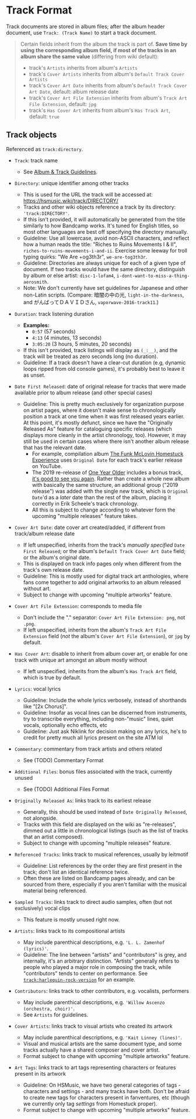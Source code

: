 # Track Format

Track documents are stored in album files; after the album header document, use `Track: (Track Name)` to start a track document.

> Certain fields inherit from the album the track is part of. **Save time by using the corresponding album field, if most of the tracks in an album share the same value** (differing from wiki default):
>
> * track's `Artists` inherits from album's `Artists`
> * track's `Cover Artists` inherits from album's `Default Track Cover Artists`
> * track's `Cover Art Date` inherits from album's `Default Track Cover Art Date`, default: album release date
> * track's `Cover Art File Extension` inherits from album's `Track Art File Extension`, default: `jpg`
> * track's `Has Cover Art` inherits from album's `Has Track Art`, default: `true`

## Track objects

Referenced as `track:directory`.

* `Track`: track name
  * See [Album & Track Guidelines](../guidelines/albums-and-tracks.md#name-field).

* `Directory`: unique identifier among other tracks
  * This is used for the URL the track will be accessed at: https://hsmusic.wiki/track/DIRECTORY/
  * Tracks and other wiki objects reference a track by its directory: `'track:DIRECTORY'`.
  * If this isn't provided, it will automatically be generated from the title similarly to how Bandcamp works. It's tuned for English titles, so most other languages are best off specifying the directory manually.
  * Guideline: Use all lowercase, avoid non-ASCII characters, and reflect how a human reads the title: "Riches to Ruins Movements I & II", `riches-to-ruins-movements-i-and-ii`. Exercise some leeway for troll typing quirks: "We Are +og3th3r", `we-are-tog3th3r`.
  * Guideline: Directories are always unique for each of a given type of document. If two tracks would have the same directory, distinguish by album or else artist: `disc-1-lofam4`, `i-dont-want-to-miss-a-thing-aerosmith`.
  * Note: We don't currently have set guidelines for Japanese and other non-Latin scripts. (Compare: 暗闇の中の光, `light-in-the-darkness`, and がんばってＤＡＶＩＤさん, `vaporwave-2016-track11`.)

* `Duration`: track listening duration
  * **Examples:**
    * `0:57` (57 seconds)
    * `4:13` (4 minutes, 13 seconds)
    * `3:05:20` (3 hours, 5 minutes, 20 seconds)
  * If this isn't provided, track listings will display as `(_:__)`, and the track will be treated as zero seconds long (no duration).
  * Guideline: If a track doesn't have a clear-cut duration (e.g, dynamic loops ripped from old console games), it's probably best to leave it as unset.

* `Date First Released`: date of original release for tracks that were made available prior to album release (and other special cases)
  * Guideline: This is pretty much exclusively for organization purpose on artist pages, where it doesn't make sense to chronologically position a track at one time when it was first released years earlier. At this point, it's mostly defunct, since we have the "Originally Released As" feature for cataloguing specific releases (which displays more cleanly in the artist chronology, too). However, it may still be used in certain cases where there isn't another album release that has the relevant date.
    * For example, compilation album [The Funk McLovin Homestuck Experience](https://hsmusic.wiki/album/the-funk-mclovin-homestuck-experience/) uses `Original Date` for each track's earlier release on YouTube.
    * The 2019 re-release of [One Year Older](https://hsmusic.wiki/album/one-year-older/) includes a bonus track, [it's good to see you again](https://hsmusic.wiki/track/its-good-to-see-you-again/). Rather than create a whole new album with basically the same structure, an additional group ("2019 release") was added with the single new track, which is `Original Date`'d as a *later* date than the rest of the album, placing it correctly in Erik Scheele's track chronology.
    * All this is subject to change according to whatever form the upcoming "multiple releases" feature takes.

* `Cover Art Date`: date cover art created/added, if different from track/album release date
  * If left unspecified, inherits from the track's *manually specified* `Date First Released`; or the album's `Default Track Cover Art Date` field; or the album's original date.
  * This is displayed on track info pages only when different from the track's own release date.
  * Guideline: This is mostly used for digital track art anthologies, where fans come together to add original artworks to an album released without art.
  * Subject to change with upcoming "multiple artworks" feature.

* `Cover Art File Extension`: corresponds to media file
  * Don't include the "." separator: `Cover Art File Extension: png`, not `.png`.
  * If left unspecified, inherits from the album's `Track Art File Extension` field (*not* the album's `Cover Art File Extension`), or `jpg` by default.

* `Has Cover Art`: disable to inherit from album cover art, or enable for one track with unique art amongst an album mostly without
  * If left unspecified, inherits from the album's `Has Track Art` field, which is true by default.

* `Lyrics`: vocal lyrics
  * Guideline: Include the whole lyrics verbosely, instead of shorthands like "[2x Chorus]".
  * Guideline: Insofar as vocal lines can be discerned from instruments, try to transcribe everything, including non-"music" lines, quiet vocals, optionally echo effects, etc
  * Guideline: Just ask Niklink for decision making on any lyrics, he's to credit for pretty much all lyrics present on the site ATM lol

* `Commentary`: commentary from track artists and others related
  * See (TODO) Commentary Format

* `Additional Files`: bonus files associated with the track, currently unused
  * See (TODO) Additional Files Format

* `Originally Released As`: links track to its earliest release
  * Generally, this should be used instead of `Date Originally Released`, not alongside.
  * Tracks with this field are displayed on the wiki as "re-releases", dimmed out a little in chronological listings (such as the list of tracks that an artist composed).
  * Subject to change with upcoming "multiple releases" feature.

* `Referenced Tracks`: links track to musical references, usually by leitmotif
  * Guideline: List references by the order they are first present in the track; don't list an identical reference twice.
  * Often these are listed on Bandcamp pages already, and can be sourced from there, especially if you aren't familiar with the musical material being referenced.

* `Sampled Tracks`: links track to direct audio samples, often (but not exclusively) vocal clips
  * This feature is mostly unused right now.

* `Artists`: links track to its compositional artists
  * May include parenthical descriptions, e.g. `'L. L. Zamenhof (lyrics)'`.
  * Guideline: The line between "artists" and "contributors" is grey, and internally, it's an arbitrary distinction. "Artists" generally refers to people who played a major role in composing the track, while "contributors" tends to center on performance. See [`track:harlequin-rock-version`](https://hsmusic.wiki/track/harlequin-rock-version/) for an example.

* `Contributors`: links track to other contributors, e.g. vocalists, performers
  * May include parenthical descriptions, e.g. `'Willow Ascenzo (orchestra, choir)'`.
  * See `Artists` for guidelines.

* `Cover Artists`: links track to visual artists who created its artwork
  * May include parenthical descriptions, e.g. `'Kait Linney (lines)'`.
  * Visual and musical artists are the same document type, and some tracks actually have a shared composer and cover artist.
  * Format subject to change with upcoming "multiple artworks" feature.

* `Art Tags`: links track to art tags representing characters or features present in its artwork
  * Guideline: On HSMusic, we have two general categories of tags - characters and settings - and many tracks have both. Don't be afraid to create new tags for characters present in fanventures, etc (though we currently only tag *settings* from Homestuck proper).
  * Format subject to change with upcoming "multiple artworks" feature.
